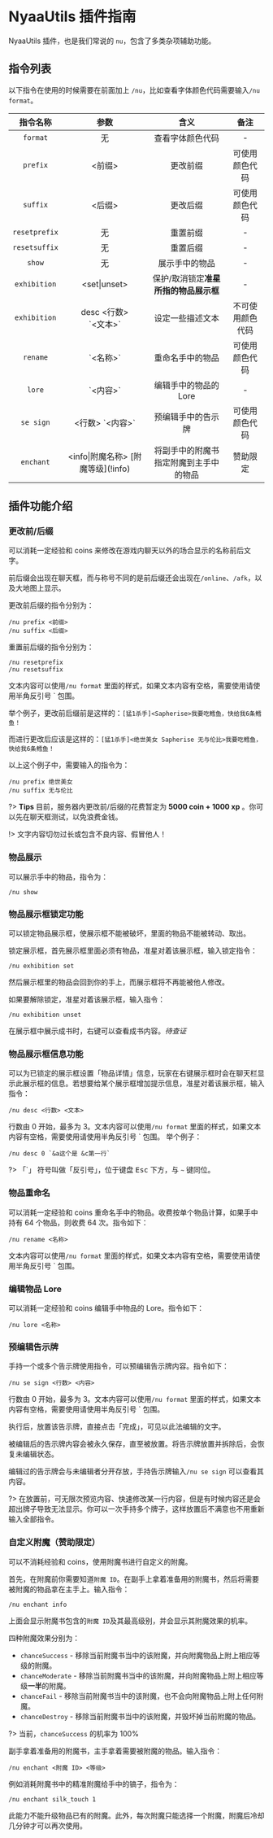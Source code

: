 # NyaaUtils 插件指南

NyaaUtils 插件，也是我们常说的 `nu`，包含了多类杂项辅助功能。

## 指令列表

以下指令在使用的时候需要在前面加上 `/nu`，比如查看字体颜色代码需要输入`/nu format`。

|指令名称|参数|含义| 备注 |
|:-:|:-:|:-:|:-:|
| `format` | 无 | 查看字体颜色代码 | - |
| `prefix` | <前缀> | 更改前缀 | 可使用颜色代码 |
| `suffix` | <后缀> | 更改后缀 | 可使用颜色代码 |
| `resetprefix` | 无 | 重置前缀 | - |
| `resetsuffix` | 无 | 重置后缀 | - |
| `show` | 无 | 展示手中的物品 | - |
| `exhibition` | <set\|unset> | 保护/取消锁定**准星所指的物品展示框** | - |
| `exhibition` | desc <行数><br> \`<文本>\` | 设定一些描述文本 | 不可使用颜色代码 |
| `rename` | \`<名称>\` | 重命名手中的物品 | 可使用颜色代码 |
| `lore` | \`<内容>\` | 编辑手中的物品的 Lore | - |
| `se sign` | <行数> \`<内容>\` | 预编辑手中的告示牌 | 可使用颜色代码 |
| `enchant` | <info\|附魔名称> \[附魔等级](!info) | 将副手中的附魔书指定附魔到主手中的物品 | 赞助限定 |


## 插件功能介绍

### 更改前/后缀

可以消耗一定经验和 coins 来修改在游戏内聊天以外的场合显示的名称前后文字。

前后缀会出现在聊天框，而与称号不同的是前后缀还会出现在`/online`、`/afk`，以及大地图上显示。

更改前后缀的指令分别为：

```minecraft
/nu prefix <前缀>
/nu suffix <后缀>
```

重置前后缀的指令分别为：

```minecraft
/nu resetprefix
/nu resetsuffix
```

文本内容可以使用`/nu format` 里面的样式，如果文本内容有空格，需要使用请使用半角反引号 \` 包围。

举个例子，更改前后缀前是这样的：`[猛1杀手]<Sapherise>我要吃鳕鱼，快给我6条鳕鱼！`

而进行更改后应该是这样的：`[猛1杀手]<绝世美女 Sapherise 无与伦比>我要吃鳕鱼，快给我6条鳕鱼！`

以上这个例子中，需要输入的指令为：

```minecraft
/nu prefix 绝世美女
/nu suffix 无与伦比
```

?> **Tips**
目前，服务器内更改前/后缀的花费暂定为 **5000 coin + 1000 xp** 。你可以先在聊天框测试，以免浪费金钱。

!> 文字内容切勿过长或包含不良内容、假冒他人！

### 物品展示

可以展示手中的物品，指令为：

```minecraft
/nu show
```

### 物品展示框锁定功能

可以锁定物品展示框，使展示框不能被破坏，里面的物品不能被转动、取出。

锁定展示框，首先展示框里面必须有物品，准星对着该展示框，输入锁定指令：

```minecraft
/nu exhibition set
```

然后展示框里的物品会回到你的手上，而展示框将不再能被他人修改。

如果要解除锁定，准星对着该展示框，输入指令：

```minecraft
/nu exhibition unset
```

在展示框中展示成书时，右键可以查看成书内容。*待查证*

### 物品展示框信息功能

可以为已锁定的展示框设置「物品详情」信息，玩家在右键展示框时会在聊天栏显示此展示框的信息。若想要给某个展示框增加提示信息，准星对着该展示框，输入指令：

```minecraft
/nu desc <行数> <文本>
```

行数由 0 开始，最多为 3。文本内容可以使用`/nu format` 里面的样式，如果文本内容有空格，需要使用请使用半角反引号 \` 包围。
举个例子：

```minecraft
/nu desc 0 `&a这个是 &c第一行`
```

?> 「\`」 符号叫做「反引号」，位于键盘 <kbd>Esc</kbd> 下方，与 `~` 键同位。


### 物品重命名

可以消耗一定经验和 coins 重命名手中的物品。收费按单个物品计算，如果手中持有 64 个物品，则收费 64 次。指令如下：

```minecraft
/nu rename <名称>
```
文本内容可以使用`/nu format` 里面的样式，如果文本内容有空格，需要使用请使用半角反引号 \` 包围。

### 编辑物品 Lore

可以消耗一定经验和 coins 编辑手中物品的 Lore。指令如下：

```minecraft
/nu lore <名称>
```

### 预编辑告示牌

手持一个或多个告示牌使用指令，可以预编辑告示牌内容。指令如下：

```minecraft
/nu se sign <行数> <内容>
```

行数由 0 开始，最多为 3。文本内容可以使用`/nu format` 里面的样式，如果文本内容有空格，需要使用请使用半角反引号 \` 包围。

执行后，放置该告示牌，直接点击「完成」，可见以此法编辑的文字。

被编辑后的告示牌内容会被永久保存，直至被放置。将告示牌放置并拆除后，会恢复未编辑状态。

编辑过的告示牌会与未编辑者分开存放，手持告示牌输入`/nu se sign` 可以查看其内容。

?> 在放置前，可无限次预览内容、快速修改某一行内容，但是有时候内容还是会超出牌子导致无法显示。你可以一次手持多个牌子，这样放置后不满意也不用重新输入全部指令。

### 自定义附魔（赞助限定）

可以不消耗经验和 coins，使用附魔书进行自定义的附魔。

首先，在附魔前你需要知道`附魔 ID`。在副手上拿着准备用的附魔书，然后将需要被附魔的物品拿在主手上。输入指令：
```minecraft
/nu enchant info
```
上面会显示附魔书包含的`附魔 ID`及其最高级别，并会显示其附魔效果的机率。

四种附魔效果分别为：

- `chanceSuccess` - 移除当前附魔书当中的该附魔，并向附魔物品上附上相应等级的附魔。
- `chanceModerate` - 移除当前附魔书当中的该附魔，并向附魔物品上附上相应等级**一半**的附魔。
- `chanceFail` - 移除当前附魔书当中的该附魔，也不会向附魔物品上附上任何附魔。
- `chanceDestroy` - 移除当前附魔书当中的该附魔，并毁坏掉当前附魔的物品。

?> 当前，`chanceSuccess` 的机率为 100%

副手拿着准备用的附魔书，主手拿着需要被附魔的物品。输入指令：
```minecraft
/nu enchant <附魔 ID> <等级>
```

例如消耗附魔书中的精准附魔给手中的镐子，指令为：
```minecraft
/nu enchant silk_touch 1
```

此能力不能升级物品已有的附魔。此外，每次附魔只能选择一个附魔，附魔后冷却几分钟才可以再次使用。
